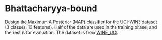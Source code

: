 # Bhattacharyya-bound

Design the Maximum A Posterior (MAP) classifier for the UCI-WINE dataset (3 classes,  13 features).
Half of the data are used in the training phase, and the rest is for evaluation.
The dataset is from [WINE_UCI](http://archive.ics.uci.edu/ml/datasets/wine).
